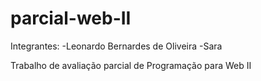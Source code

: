 # parcial-web-II

Integrantes: -Leonardo Bernardes de Oliveira -Sara

Trabalho de avaliação parcial de Programação para Web II
